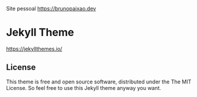 Site pessoal
https://brunopaixao.dev

# Jekyll Theme

https://jekyllthemes.io/

## License

This theme is free and open source software, distributed under the The MIT License. So feel free to use this Jekyll theme anyway you want.
